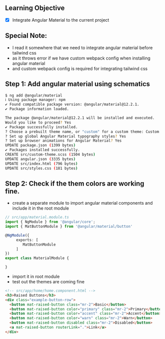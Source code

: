 ## Learning Objective
- [x] Integrate Angular Material to the current project

## Special Note:
- I read it somewhere that we need to integrate angular material before tailwind css
- as it throws error if we have custom webpack config when installing angular material
- and custom webpack config is required for integrating tailwind css

## Step 1: Add angular material using schematics

```sh
$ ng add @angular/material
ℹ Using package manager: npm
✔ Found compatible package version: @angular/material@12.2.1.
✔ Package information loaded.

The package @angular/material@12.2.1 will be installed and executed.
Would you like to proceed? Yes
✔ Package successfully installed.
? Choose a prebuilt theme name, or "custom" for a custom theme: Custom
? Set up global Angular Material typography styles? Yes
? Set up browser animations for Angular Material? Yes
UPDATE package.json (1399 bytes)
✔ Packages installed successfully.
CREATE src/custom-theme.scss (1504 bytes)
UPDATE angular.json (3335 bytes)
UPDATE src/index.html (796 bytes)
UPDATE src/styles.css (181 bytes)
```

## Step 2: Check if the them colors are working fine.
- create a separate module to import angular material components and include it in the root module
```ts
// src/app/material.module.ts
import { NgModule } from '@angular/core';
import { MatButtonModule } from '@angular/material/button'

@NgModule({
     exports: [
        MatButtonModule
     ]
})
export class MaterialModule {

}
```
- import it in root module
- test out the themes are coming fine
```html
<!-- src/app/home/home.component.html -->
<h3>Raised Buttons</h3>
<div class="example-button-row">
  <button mat-raised-button class="mr-2">Basic</button>
  <button mat-raised-button color="primary" class="mr-2">Primary</button>
  <button mat-raised-button color="accent" class="mr-2">Accent</button>
  <button mat-raised-button color="warn" class="mr-2">Warn</button>
  <button mat-raised-button disabled class="mr-2">Disabled</button>
  <a mat-raised-button routerLink=".">Link</a>
</div>
```
